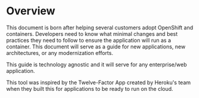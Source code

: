Overview
==========

This document is born after helping several customers adopt OpenShift and containers. Developers need to know what minimal changes and best practices they need to follow to ensure the application will run as a container. This document will serve as a guide for new applications, new architectures, or any modernization efforts.

This guide is technology agnostic and it will serve for any enterprise/web application.

This tool was inspired by the Twelve-Factor App created by Heroku's team when they built this for applications to be ready to run on the cloud.



